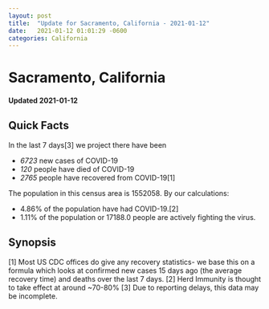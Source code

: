 ```yaml
---
layout: post
title:  "Update for Sacramento, California - 2021-01-12"
date:   2021-01-12 01:01:29 -0600
categories: California
---
```


# Sacramento, California
#### Updated 2021-01-12

## Quick Facts

In the last 7 days[3] we project there have been
- *6723* new cases of COVID-19
- *120* people have died of COVID-19
- *2765* people have recovered from COVID-19[1]

The population in this census area is 1552058. By our calculations:
- 4.86% of the population have had COVID-19.[2]
- 1.11% of the population or 17188.0 people are actively fighting the virus.

## Synopsis




[1] Most US CDC offices do give any recovery statistics- we base this on a formula which looks at confirmed new cases
15 days ago (the average recovery time) and deaths over the last 7 days.
[2] Herd Immunity is thought to take effect at around ~70-80%
[3] Due to reporting delays, this data may be incomplete. 
    